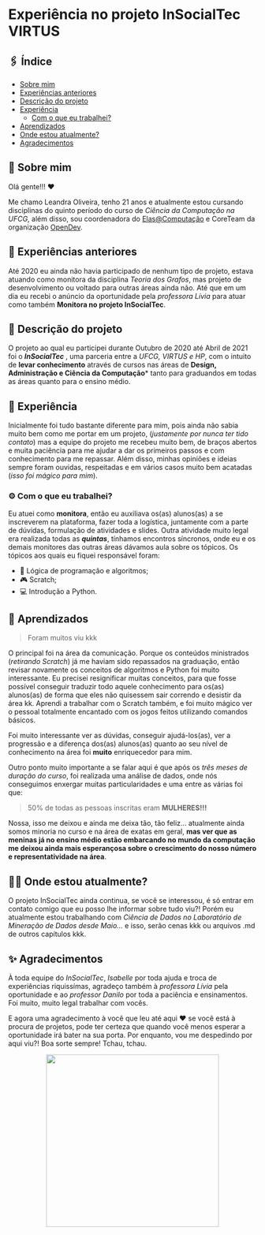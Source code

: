 # Experiência no projeto InSocialTec VIRTUS

## :paperclips: Índice
- [Sobre mim](#pencil-Sobre-mim)
- [Experiências anteriores](#pushpin-Experiências-anteriores)
- [Descrição do projeto](#scroll-Descrição-do-projeto)
- [Experiência](#thought_balloon-Experiência)
  - [Com o que eu trabalhei?](#:gear-Com-o-que-eu-trabalhei?)
- [Aprendizados](#arrows_counterclockwise-Aprendizados)
- [Onde estou atualmente? ](#woman_technologist-Onde-estou-atualmente?)
- [Agradecimentos](#sparkles-Agradecimentos)

## :pencil: Sobre mim
Olá gente!!! :heart: 

Me chamo Leandra Oliveira, tenho 21 anos e atualmente estou cursando disciplinas do quinto período do curso 
de *Ciência da Computação na UFCG*, além disso, sou coordenadora do [Elas@Computação](https://elas.computacao.ufcg.edu.br/) 
e CoreTeam da organização [OpenDev](https://opendevufcg.org/). 

## :pushpin: Experiências anteriores
Até 2020 eu ainda não havia participado de nenhum tipo de projeto, estava atuando como monitora da disciplina *Teoria dos Grafos*,
mas projeto de desenvolvimento ou voltado para outras áreas ainda não. Até que em um dia eu recebi o anúncio da oportunidade pela
*professora Lívia* para atuar como também **Monitora no projeto InSocialTec**. 

## :scroll: Descrição do projeto

O projeto ao qual eu participei durante Outubro de 2020 até Abril de 2021 foi o ***InSocialTec*** , uma parceria entre a *UFCG,
VIRTUS e HP*, com o intuito de **levar conhecimento** através de cursos nas áreas de **Design, Administração e Ciência da Computação*** 
tanto para graduandos em todas as áreas quanto para o ensino médio.

## :thought_balloon: Experiência 

Inicialmente foi tudo bastante diferente para mim, pois ainda não sabia muito bem como me portar em um projeto,
(*justamente por nunca ter tido contato*) mas a equipe do projeto me recebeu muito bem, de braços abertos e muita paciência para 
me ajudar a dar os primeiros passos e com conhecimento para me repassar.
Além disso, minhas opiniões e ideias sempre foram ouvidas, respeitadas e em vários casos muito bem acatadas (*isso foi mágico para mim*).

### :gear: Com o que eu trabalhei?

Eu atuei como **monitora**, então eu auxiliava os(as) alunos(as) a se inscreverem na plataforma, fazer toda a logística,
juntamente com a parte de dúvidas, formulação de atividades e slides. Outra atividade muito legal era realizada todas as ***quintas***,
tínhamos encontros síncronos, onde eu e os demais monitores das outras áreas dávamos aula sobre os tópicos. Os tópicos aos quais eu 
fiquei responsável foram:

- :abacus: Lógica de programação e algoritmos;
- 🎮 Scratch;
- :computer: Introdução a Python.

## :arrows_counterclockwise: Aprendizados

> Foram muitos viu kkk

O principal foi na área da comunicação.  Porque os conteúdos ministrados (*retirando Scratch*) já me haviam sido repassados 
na graduação, então revisar novamente os conceitos de algoritmos e Python foi muito interessante. Eu precisei resignificar muitas 
conceitos, para que fosse possível conseguir traduzir todo aquele conhecimento para os(as) alunos(as) de forma que eles não quisessem 
sair correndo e desistir da área kk. 
Aprendi a trabalhar com o Scratch também, e foi muito mágico ver o pessoal totalmente encantado com os jogos 
feitos utilizando comandos básicos.

Foi muito interessante ver as dúvidas, conseguir ajudá-los(as), ver a progressão e a diferença dos(as) alunos(as) quanto ao seu nível
de conhecimento na área foi **muito** enriquecedor para mim. 

Outro ponto muito importante a se falar aqui é que após os *três meses de duração do curso*, foi realizada uma análise de dados, onde nós conseguimos
enxergar muitas particularidades e uma entre as várias foi que:
> 50% de todas as pessoas inscritas eram **MULHERES!!!**

Nossa, isso me deixou e ainda me deixa tão, tão feliz... atualmente ainda somos minoria no curso e na área de exatas em geral,
**mas ver que as meninas já no ensino médio estão embarcando no mundo da computação me deixou ainda mais esperançosa 
sobre o crescimento do nosso número e representatividade na área**.

## :woman_technologist: Onde estou atualmente? 

O projeto InSocialTec ainda continua, se você se interessou, é só entrar em contato comigo que eu posso lhe informar sobre tudo viu?!
Porém eu atualmente estou trabalhando com *Ciência de Dados no Laboratório de Mineração de Dados desde Maio...* e isso, serão cenas kkk ou 
arquivos .md de outros capítulos kkk. 

## :sparkles: Agradecimentos

À toda equipe do *InSocialTec*, *Isabelle* por toda ajuda e troca de experiências riquissímas, agradeço também à *professora Lívia* pela oportunidade e ao *professor Danilo* por toda a paciência e ensinamentos.
Foi muito, muito legal trabalhar com vocês.

E agora uma agradecimento à você que leu até aqui :heart: se você está à procura de projetos, pode ter certeza que quando você menos
esperar a oportunidade irá bater na sua porta. Por enquanto, vou me despedindo por aqui viu?! Boa sorte sempre! Tchau, tchau. 

<div align=center>
  <img width=350px src='https://user-images.githubusercontent.com/42751604/130894080-5dc128c4-1fdd-4978-846b-9556cf669a02.gif'/>  
</div>


